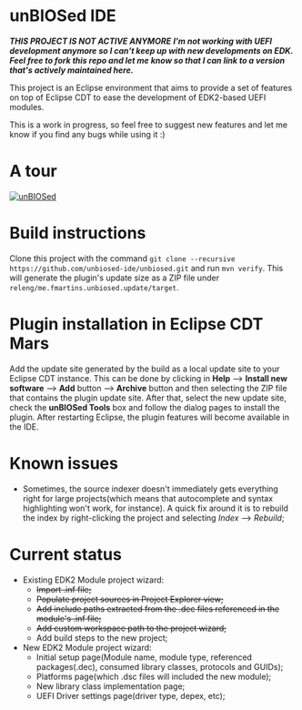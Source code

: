 # unBIOSed IDE
___THIS PROJECT IS NOT ACTIVE ANYMORE___
___I'm not working with UEFI development anymore so I can't keep up with new developments on EDK. Feel free to fork this repo and let me know so that I can link to a version that's actively maintained here.___

This project is an Eclipse environment that aims to provide a set of features on top of Eclipse CDT to ease the development of EDK2-based UEFI modules.

This is a work in progress, so feel free to suggest new features and let me know if you find any bugs while using it :)

# A tour

[![unBIOSed](http://img.youtube.com/vi/BgUr8osUEhg/0.jpg)](https://www.youtube.com/watch?v=BgUr8osUEhg)

# Build instructions
  Clone this project with the command `git clone --recursive https://github.com/unbiosed-ide/unbiosed.git` and run `mvn verify`. This will generate the plugin's update size as a ZIP file under `releng/me.fmartins.unbiosed.update/target`.
  
# Plugin installation in Eclipse CDT Mars
 Add the update site generated by the build as a local update site to your Eclipse CDT instance. This can be done by clicking in **Help** --> **Install new software** --> **Add** button --> **Archive** button and then selecting the ZIP file that contains the plugin update site. After that, select the new update site, check the **unBIOSed Tools** box and follow the dialog pages to install the plugin.
 After restarting Eclipse, the plugin features will become available in the IDE.
 
# Known issues
   - Sometimes, the source indexer doesn't immediately gets everything right for large projects(which means that autocomplete and syntax highlighting won't work, for instance). A quick fix around it is to rebuild the index by right-clicking the project and selecting *Index* --> *Rebuild*;

# Current status
  - Existing EDK2 Module project wizard:
    - ~~Import .inf file;~~
    - ~~Populate project sources in Project Explorer view;~~
    - ~~Add include paths extracted from the .dec files referenced in the module's .inf file;~~
    - ~~Add custom workspace path to the project wizard;~~
    - Add build steps to the new project;
  - New EDK2 Module project wizard:
    - Initial setup page(Module name, module type, referenced packages(.dec), consumed library classes, protocols and GUIDs);
    - Platforms page(which .dsc files will included the new module);
    - New library class implementation page;
    - UEFI Driver settings page(driver type, depex, etc);
